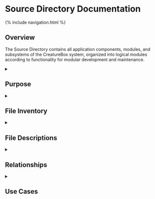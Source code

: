 # Source Directory Documentation

{% include navigation.html %}

## Overview

The Source Directory contains all application components, modules, and subsystems of the CreatureBox system, organized into logical modules according to functionality for modular development and maintenance.

<details id="purpose">
<summary><h2>Purpose</h2></summary>
<div markdown="1">

The `src` directory is the primary source code container for the CreatureBox system, housing all application components, modules, and subsystems. This directory:

- Organizes the codebase into logical modules according to functionality
- Creates a clear separation of concerns
- Enables modular development and testing
- Implements a structured architecture that divides the system into:
  * Configuration management
  * Power control
  * Software utilities
  * Web interface components

This structure allows for independent development, testing, and maintenance of each subsystem while ensuring they work together cohesively.

</div>
</details>

<details id="file-inventory">
<summary><h2>File Inventory</h2></summary>
<div markdown="1">

| Filename | Type | Size | Description |
|----------|------|------|-------------|
| (No files directly in src directory) | - | - | - |

**Subdirectories:**

| Subdirectory | Description |
|--------------|-------------|
| config/ | System configuration files and parameters |
| power/ | Power management scripts and utilities |
| software/ | Core operational scripts and utilities |
| web/ | Web interface and API components |

</div>
</details>

<details id="file-descriptions">
<summary><h2>File Descriptions</h2></summary>
<div markdown="1">

The src directory contains no files directly; it serves as a container for subdirectories.

### config/
- **Purpose**: Contains configuration files for various system components
- **Key Files**:
  * camera_settings.csv: Camera configuration parameters
  * controls.txt: System control settings
  * schedule_settings.csv: Automated schedule configuration
- See [Configuration Module](./src-config.md) for detailed information

### power/
- **Purpose**: Manages power-related operations for field deployments
- **Key Files**:
  * low_in_one.sh: Combined low power mode script
  * lowpower.sh: Basic low power mode
  * powerup_wifi.sh: Re-enable WiFi after power saving
- See [Power Management](./src-power.md) for detailed information

### software/
- **Purpose**: Contains core operational scripts for system functionality
- **Key Files**:
  * Various .py files for system operations (Attract_On.py, Take_Photo.py, etc.)
  * scripts/ subdirectory with additional utility scripts
- See [Software Module](./src-software.md) for detailed information

### web/
- **Purpose**: Implements the web interface and API for system control
- **Key Files**:
  * app.py: Flask application entry point
  * Various subdirectories for routes, services, utilities, etc.
- See [Web Interface](./src-web.md) for detailed information

</div>
</details>

<details id="relationships">
<summary><h2>Relationships</h2></summary>
<div markdown="1">

- **Related To**:
  * [Deployment](./deployment.md): Deployment configurations use source code
  * [Root Directory](./root.md): Installation scripts reference source code
- **Depends On**:
  * External Python libraries (specified in requirements.txt)
  * System services and hardware
- **Used By**:
  * End users through web interface
  * System administrators
  * Deployment scripts

</div>
</details>

<details id="use-cases">
<summary><h2>Use Cases</h2></summary>
<div markdown="1">

1. **Modular System Development**:
   - **Description**: The src directory structure enables modular development of different system components.
   - **Example**:
     ```
     # Development of a new feature can be isolated to appropriate module
     # For example, adding a new camera feature:
     
     # 1. Update configuration
     # Edit src/config/camera_settings.csv to add new setting
     
     # 2. Implement camera functionality
     # Edit src/software/Take_Photo.py to support new feature
     
     # 3. Add web API support
     # Edit src/web/routes/camera.py to expose feature through API
     
     # 4. Add tests
     # Create test in src/web/tests/test_routes.py for new API endpoint
     ```
     This modular approach allows for clear organization and separation of concerns.

2. **System Deployment**:
   - **Description**: The src directory structure supports clean deployment processes.
   - **Example**:
     ```bash
     # Deployment script can target specific components
     deploy_creaturebox() {
       # Copy source code
       cp -r src/ /opt/creaturebox/
       
       # Configure services
       cp deployment/creaturebox.service /etc/systemd/system/
       
       # Install dependencies
       pip install -r requirements.txt
       
       # Start services
       systemctl daemon-reload
       systemctl enable creaturebox.service
       systemctl start creaturebox.service
     }
     ```

3. **Component Integration**:
   - **Description**: The src directory organizes code to enable clean integration between components.
   - **Example**:
     ```python
     # Web interface calling software utilities:
     from src.software.Take_Photo import capture_photo
     from src.config.camera_settings import get_camera_settings
     
     def api_capture_photo():
         # Get configuration
         settings = get_camera_settings()
         
         # Execute photo capture
         result = capture_photo(settings)
         
         return result
     ```
     This organization allows different components to work together while maintaining separation.

4. **System Maintenance and Updates**:
   - **Description**: The src structure allows targeted updates to specific components.
   - **Example**:
     ```bash
     # Update just the web interface without affecting other components
     update_web_interface() {
       # Stop service
       systemctl stop creaturebox.service
       
       # Backup current version
       cp -r /opt/creaturebox/src/web /opt/creaturebox/src/web.bak
       
       # Install new version
       cp -r src/web/ /opt/creaturebox/src/
       
       # Restart service
       systemctl start creaturebox.service
       
       # Verify update
       curl http://localhost:5000/api/system/status
     }
     ```

</div>
</details>
